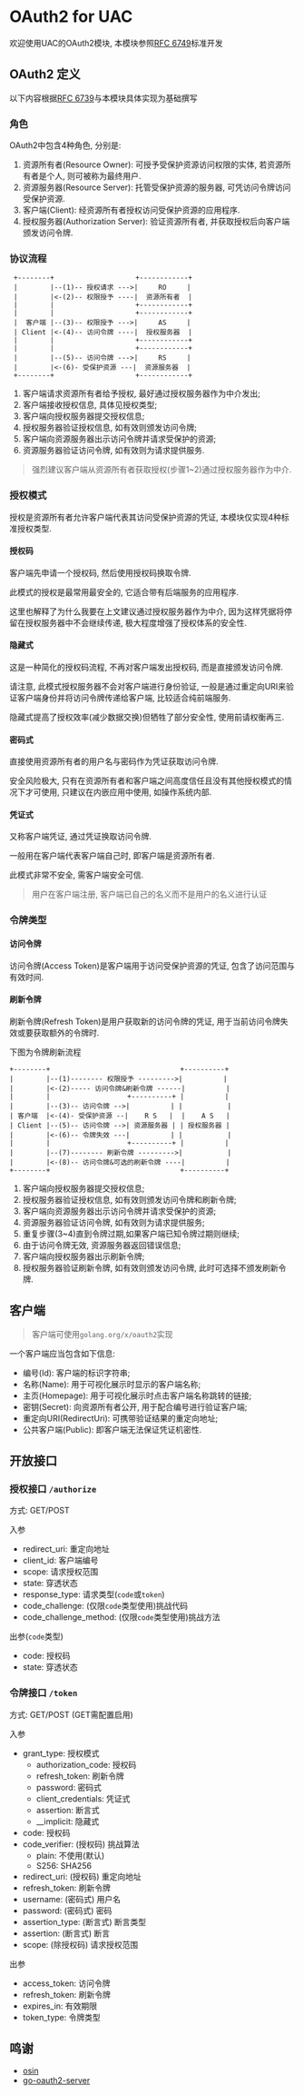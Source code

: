 # OAuth2 for UAC

欢迎使用UAC的OAuth2模块, 本模块参照[RFC 6749](https://datatracker.ietf.org/doc/html/rfc6749)标准开发

## OAuth2 定义

以下内容根据[RFC 6739](https://datatracker.ietf.org/doc/html/rfc6749)与本模块具体实现为基础撰写

### 角色

OAuth2中包含4种角色, 分别是:

1. 资源所有者(Resource Owner): 可授予受保护资源访问权限的实体, 若资源所有者是个人, 则可被称为最终用户.
2. 资源服务器(Resource Server): 托管受保护资源的服务器, 可凭访问令牌访问受保护资源.
3. 客户端(Client): 经资源所有者授权访问受保护资源的应用程序.
4. 授权服务器(Authorization Server): 验证资源所有者, 并获取授权后向客户端颁发访问令牌.

### 协议流程

```
 +--------+                    +------------+
 |        |--(1)-- 授权请求 --->|     RO     |
 |        |<-(2)-- 权限授予 ----|  资源所有者  |
 |        |                    +------------+
 |        |                    +------------+
 |  客户端 |--(3)-- 权限授予 --->|     AS     |
 | Client |<-(4)-- 访问令牌 ----|  授权服务器  |
 |        |                    +------------+
 |        |                    +------------+
 |        |--(5)-- 访问令牌 --->|     RS     |
 |        |<-(6)- 受保护资源 ---|  资源服务器  |
 +--------+                    +------------+
```
1. 客户端请求资源所有者给予授权, 最好通过授权服务器作为中介发出;
2. 客户端接收授权信息, 具体见授权类型;
3. 客户端向授权服务器提交授权信息;
4. 授权服务器验证授权信息, 如有效则颁发访问令牌;
5. 客户端向资源服务器出示访问令牌并请求受保护的资源;
6. 资源服务器验证访问令牌, 如有效则为请求提供服务.

> 强烈建议客户端从资源所有者获取授权(步骤1~2)通过授权服务器作为中介.

### 授权模式

授权是资源所有者允许客户端代表其访问受保护资源的凭证, 本模块仅实现4种标准授权类型.

#### 授权码

客户端先申请一个授权码, 然后使用授权码换取令牌.

此模式的授权是最常用最安全的, 它适合带有后端服务的应用程序.

这里也解释了为什么我要在上文建议通过授权服务器作为中介, 因为这样凭据将停留在授权服务器中不会继续传递, 极大程度增强了授权体系的安全性.

#### 隐藏式

这是一种简化的授权码流程, 不再对客户端发出授权码, 而是直接颁发访问令牌.

请注意, 此模式授权服务器不会对客户端进行身份验证, 一般是通过重定向URI来验证客户端身份并将访问令牌传递给客户端, 比较适合纯前端服务.

隐藏式提高了授权效率(减少数据交换)但牺牲了部分安全性, 使用前请权衡再三.

#### 密码式

直接使用资源所有者的用户名与密码作为凭证获取访问令牌.

安全风险极大, 只有在资源所有者和客户端之间高度信任且没有其他授权模式的情况下才可使用, 只建议在内嵌应用中使用, 如操作系统内部.

#### 凭证式

又称客户端凭证, 通过凭证换取访问令牌.

一般用在客户端代表客户端自己时, 即客户端是资源所有者.

此模式非常不安全, 需客户端安全可信.

> 用户在客户端注册, 客户端已自己的名义而不是用户的名义进行认证

### 令牌类型

#### 访问令牌

访问令牌(Access Token)是客户端用于访问受保护资源的凭证, 包含了访问范围与有效时间.

#### 刷新令牌

刷新令牌(Refresh Token)是用户获取新的访问令牌的凭证, 用于当前访问令牌失效或要获取额外的令牌时.

下图为令牌刷新流程
```
+--------+                                +----------+
|        |--(1)-------- 权限授予 --------->|          |
|        |<-(2)----- 访问令牌&刷新令牌 ------|          |
|        |                   +----------+ |          |
|        |--(3)-- 访问令牌 -->|          | |           |
| 客户端  |<-(4)- 受保护资源 --|    R S   |  |    A S   |
| Client |--(5)-- 访问令牌 -->| 资源服务器 | | 授权服务器 |
|        |<-(6)-- 令牌失效 ---|          | |           |
|        |                   +----------+ |          |
|        |--(7)-------- 刷新令牌 --------->|           |
|        |<-(8)-- 访问令牌&可选的刷新令牌 ----|          |
+--------+                                +----------+
```
1. 客户端向授权服务器提交授权信息;
2. 授权服务器验证授权信息, 如有效则颁发访问令牌和刷新令牌;
3. 客户端向资源服务器出示访问令牌并请求受保护的资源;
4. 资源服务器验证访问令牌, 如有效则为请求提供服务;
5. 重复步骤(3~4)直到令牌过期,如果客户端已知令牌过期则继续;
6. 由于访问令牌无效, 资源服务器返回错误信息;
7. 客户端向授权服务器出示刷新令牌;
8. 授权服务器验证刷新令牌, 如有效则颁发访问令牌, 此时可选择不颁发刷新令牌.

## 客户端

> 客户端可使用`golang.org/x/oauth2`实现

一个客户端应当包含如下信息:
* 编号(Id): 客户端的标识字符串;
* 名称(Name): 用于可视化展示时显示的客户端名称;
* 主页(Homepage): 用于可视化展示时点击客户端名称跳转的链接;
* 密钥(Secret): 向资源所有者公开, 用于配合编号进行验证客户端;
* 重定向URI(RedirectUri): 可携带验证结果的重定向地址;
* 公共客户端(Public): 即客户端无法保证凭证机密性.

## 开放接口

### 授权接口 `/authorize`

方式: GET/POST

入参
* redirect_uri: 重定向地址
* client_id: 客户端编号
* scope: 请求授权范围
* state: 穿透状态
* response_type: 请求类型(`code`或`token`)
* code_challenge: (仅限`code`类型使用)挑战代码
* code_challenge_method: (仅限`code`类型使用)挑战方法

出参(`code`类型)
* code: 授权码
* state: 穿透状态

### 令牌接口 `/token`

方式: GET/POST (GET需配置启用)

入参
* grant_type: 授权模式
    * authorization_code: 授权码
    * refresh_token: 刷新令牌
    * password: 密码式
    * client_credentials: 凭证式
    * assertion: 断言式
    * __implicit: 隐藏式
* code: 授权码
* code_verifier: (授权码) 挑战算法
    * plain: 不使用(默认)
    * S256: SHA256
* redirect_uri: (授权码) 重定向地址
* refresh_token: 刷新令牌
* username: (密码式) 用户名
* password: (密码式) 密码
* assertion_type: (断言式) 断言类型
* assertion: (断言式) 断言
* scope: (除授权码) 请求授权范围

出参
* access_token: 访问令牌
* refresh_token: 刷新令牌
* expires_in: 有效期限
* token_type: 令牌类型

## 鸣谢

* [osin](https://github.com/openshift/osin)
* [go-oauth2-server](https://github.com/RichardKnop/go-oauth2-server)